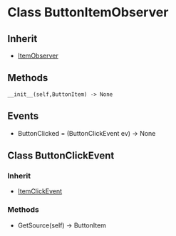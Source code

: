 # Class ButtonItemObserver

## Inherit

* [ItemObserver](ItemObserver.md)

## Methods
```
__init__(self,ButtonItem) -> None
```

## Events

* ButtonClicked = (ButtonClickEvent ev) -> None

## Class ButtonClickEvent

### Inherit

* [ItemClickEvent](ItemObserver.md)

### Methods

* GetSource(self) -> ButtonItem
